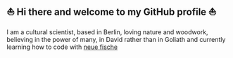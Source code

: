 ## ⛵ Hi there and welcome to my GitHub profile ⛵




I am a cultural scientist, based in Berlin, loving nature and woodwork, believing in the power of many, in David rather than in Goliath and currently learning how to code with [neue fische](https://www.neuefische.de)

<!--
**tejue/tejue** is a ✨ _special_ ✨ repository because its `README.md` (this file) appears on your GitHub profile.

Here are some ideas to get you started:

- 🔭 I’m currently working on ...
- 🌱 I’m currently learning ...
- 👯 I’m looking to collaborate on ...
- 🤔 I’m looking for help with ...
- 💬 Ask me about ...
- 📫 How to reach me: ...
- 😄 Pronouns: ...
- ⚡ Fun fact: ...
-->
